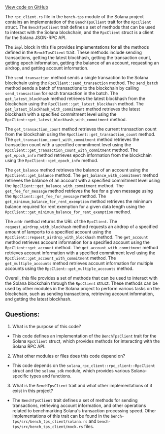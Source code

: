 [View code on GitHub](https://github.com/solana-labs/solana/blob/master/bench-tps/src/bench_tps_client/rpc_client.rs)

The `rpc_client.rs` file in the `bench-tps` module of the Solana project contains an implementation of the `BenchTpsClient` trait for the `RpcClient` struct. The `BenchTpsClient` trait defines a set of methods that can be used to interact with the Solana blockchain, and the `RpcClient` struct is a client for the Solana JSON-RPC API.

The `impl` block in this file provides implementations for all the methods defined in the `BenchTpsClient` trait. These methods include sending transactions, getting the latest blockhash, getting the transaction count, getting epoch information, getting the balance of an account, requesting an airdrop, and getting account information.

The `send_transaction` method sends a single transaction to the Solana blockchain using the `RpcClient::send_transaction` method. The `send_batch` method sends a batch of transactions to the blockchain by calling `send_transaction` for each transaction in the batch. The `get_latest_blockhash` method retrieves the latest blockhash from the blockchain using the `RpcClient::get_latest_blockhash` method. The `get_latest_blockhash_with_commitment` method retrieves the latest blockhash with a specified commitment level using the `RpcClient::get_latest_blockhash_with_commitment` method.

The `get_transaction_count` method retrieves the current transaction count from the blockchain using the `RpcClient::get_transaction_count` method. The `get_transaction_count_with_commitment` method retrieves the transaction count with a specified commitment level using the `RpcClient::get_transaction_count_with_commitment` method. The `get_epoch_info` method retrieves epoch information from the blockchain using the `RpcClient::get_epoch_info` method.

The `get_balance` method retrieves the balance of an account using the `RpcClient::get_balance` method. The `get_balance_with_commitment` method retrieves the balance of an account with a specified commitment level using the `RpcClient::get_balance_with_commitment` method. The `get_fee_for_message` method retrieves the fee for a given message using the `RpcClient::get_fee_for_message` method. The `get_minimum_balance_for_rent_exemption` method retrieves the minimum balance required for rent exemption for a given data length using the `RpcClient::get_minimum_balance_for_rent_exemption` method.

The `addr` method returns the URL of the `RpcClient`. The `request_airdrop_with_blockhash` method requests an airdrop of a specified amount of lamports to a specified account using the `RpcClient::request_airdrop_with_blockhash` method. The `get_account` method retrieves account information for a specified account using the `RpcClient::get_account` method. The `get_account_with_commitment` method retrieves account information with a specified commitment level using the `RpcClient::get_account_with_commitment` method. The `get_multiple_accounts` method retrieves account information for multiple accounts using the `RpcClient::get_multiple_accounts` method.

Overall, this file provides a set of methods that can be used to interact with the Solana blockchain through the `RpcClient` struct. These methods can be used by other modules in the Solana project to perform various tasks on the blockchain, such as sending transactions, retrieving account information, and getting the latest blockhash.
## Questions: 
 1. What is the purpose of this code?
- This code defines an implementation of the `BenchTpsClient` trait for the Solana `RpcClient` struct, which provides methods for interacting with the Solana RPC API.

2. What other modules or files does this code depend on?
- This code depends on the `solana_rpc_client::rpc_client::RpcClient` struct and the `solana_sdk` module, which provides various Solana-specific types and functions.

3. What is the `BenchTpsClient` trait and what other implementations of it exist in this project?
- The `BenchTpsClient` trait defines a set of methods for sending transactions, retrieving account information, and other operations related to benchmarking Solana's transaction processing speed. Other implementations of this trait can be found in the `bench-tps/src/bench_tps_client/solana.rs` and `bench-tps/src/bench_tps_client/mock.rs` files.